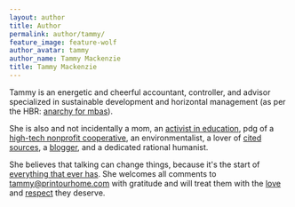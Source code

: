 ```yaml
---
layout: author
title: Author
permalink: author/tammy/
feature_image: feature-wolf
author_avatar: tammy
author_name: Tammy Mackenzie
title: Tammy Mackenzie
---
```


Tammy is an energetic and cheerful accountant, controller, and advisor
specialized in sustainable development and horizontal management (as per the
HBR: [anarchy for mbas](https://hbr.org/2013/11/hierarchy-is-overrated)).  

She is also and not incidentally a mom, an [activist in
education](http://redaq.ca/), pdg of a [high-tech nonprofit
cooperative](http://printourhome.com/), an environmentalist, a lover of [cited
sources](http://libguides.mit.edu/citing), a
[blogger](http://printourhome.com/blogindexen.html), and a dedicated rational
humanist.  

She believes that talking can change things, because it's the start of
[everything that ever
has](http://www.greenpeace.org/international/en/news/Blogs/makingwaves/how-does-social-change-happen/blog/55691/).
She welcomes all comments to tammy@printourhome.com with gratitude and will
treat them with the
[love](http://www.philpercs.com/2015/05/the-three-gates-of-speech.html) and
[respect](http://learn.lexiconic.net/argumentevaluation.htm) they deserve.
